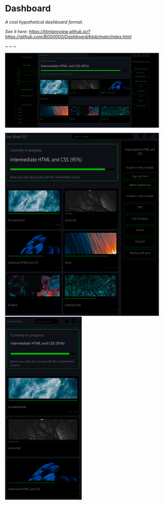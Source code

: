 # Dashboard
<em>A cool hypothetical dashboard format.<em>

See it here:
https://htmlpreview.github.io/?https://github.com/BG00000/Dashboard/blob/main/index.html

~ ~ ~

<img src="./images/image4.png" width="808">

<img src="./images/image2.png" height="600"> <img src="./images/image3.png" height="600">
